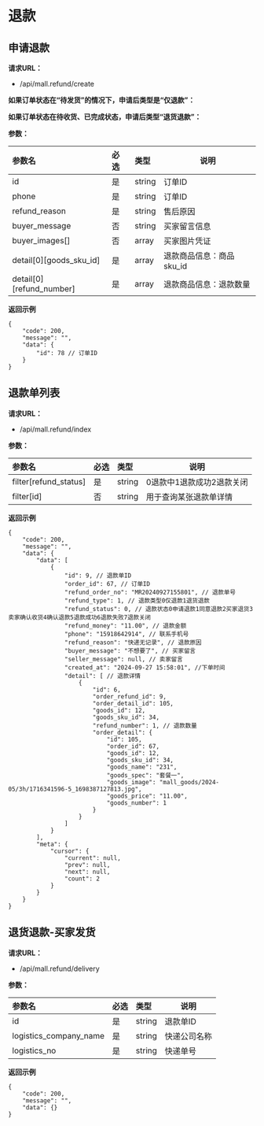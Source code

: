 # 退款

## 申请退款

**请求URL：**

- /api/mall.refund/create

**如果订单状态在“待发货”的情况下，申请后类型是“仅退款”：**

**如果订单状态在待收货、已完成状态，申请后类型“退货退款”：**

**参数：**

| 参数名                      | 必选 | 类型     | 说明              |
|:-------------------------|:---|:-------|-----------------|
| id                       | 是  | string | 订单ID            |
| phone                    | 是  | string | 订单ID            |
| refund_reason            | 是  | string | 售后原因            |
| buyer_message            | 否  | string | 买家留言信息          |
| buyer_images[]           | 否  | array  | 买家图片凭证          |
| detail[0][goods_sku_id]  | 是  | array  | 退款商品信息：商品sku_id |
| detail[0][refund_number] | 是  | array  | 退款商品信息：退款数量     |



**返回示例**

``` 
{
    "code": 200,
    "message": "",
    "data": {
        "id": 78 // 订单ID
    }
}
```

## 退款单列表

**请求URL：**

- /api/mall.refund/index

**参数：**

| 参数名                   | 必选 | 类型     | 说明             |
|:----------------------|:---|:-------|----------------|
| filter[refund_status] | 是  | string | 0退款中1退款成功2退款关闭 |
| filter[id]            | 否  | string | 用于查询某张退款单详情    |



**返回示例**

``` 
{
    "code": 200,
    "message": "",
    "data": {
        "data": [
            {
                "id": 9, // 退款单ID
                "order_id": 67, // 订单ID
                "refund_order_no": "MR20240927155801", // 退款单号
                "refund_type": 1, // 退款类型0仅退款1退货退款
                "refund_status": 0, // 退款状态0申请退款1同意退款2买家退货3卖家确认收货4确认退款5退款成功6退款失败7退款关闭
                "refund_money": "11.00", // 退款金额
                "phone": "15918642914", // 联系手机号
                "refund_reason": "快递无记录", // 退款原因
                "buyer_message": "不想要了", // 买家留言
                "seller_message": null, // 卖家留言
                "created_at": "2024-09-27 15:58:01", //下单时间
                "detail": [ // 退款详情
                    {
                        "id": 6,
                        "order_refund_id": 9,
                        "order_detail_id": 105,
                        "goods_id": 12,
                        "goods_sku_id": 34,
                        "refund_number": 1, // 退款数量
                        "order_detail": {
                            "id": 105,
                            "order_id": 67,
                            "goods_id": 12,
                            "goods_sku_id": 34,
                            "goods_name": "231",
                            "goods_spec": "套餐一",
                            "goods_image": "mall_goods/2024-05/3h/1716341596-5_1698387127813.jpg",
                            "goods_price": "11.00",
                            "goods_number": 1
                        }
                    }
                ]
            }
        ],
        "meta": {
            "cursor": {
                "current": null,
                "prev": null,
                "next": null,
                "count": 2
            }
        }
    }
}
```

## 退货退款-买家发货

**请求URL：**

- /api/mall.refund/delivery

**参数：**

| 参数名                    | 必选 | 类型     | 说明     |
|:-----------------------|:---|:-------|--------|
| id                     | 是  | string | 退款单ID  |
| logistics_company_name | 是  | string | 快递公司名称 |
| logistics_no           | 是  | string | 快递单号   |



**返回示例**

``` 
{
    "code": 200,
    "message": "",
    "data": {}
}
```
